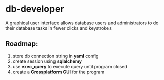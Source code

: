 # db-developer
 A graphical user interface allows database users and administrators to do their database tasks in fewer clicks and keystrokes

## Roadmap:

1. store  db connection string in **yaml** config
2. create session using **sqlalchemy** 
3. use **exec_query** to execute query until program closed
4. create a **Crossplatform GUI** for the program